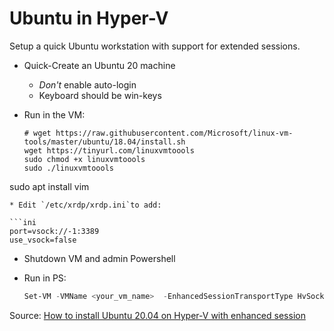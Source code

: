 # Ubuntu in Hyper-V

Setup a quick Ubuntu workstation with support for extended sessions.

* Quick-Create an Ubuntu 20 machine
	* _Don't_ enable auto-login
	* Keyboard should be win-keys
	
* Run in the VM:

  ```shell
  # wget https://raw.githubusercontent.com/Microsoft/linux-vm-tools/master/ubuntu/18.04/install.sh
  wget https://tinyurl.com/linuxvmtoools 
  sudo chmod +x linuxvmtoools
  sudo ./linuxvmtoools
sudo apt install vim
```
* Edit `/etc/xrdp/xrdp.ini`to add:

```ini
port=vsock://-1:3389
use_vsock=false
```
* Shutdown VM and admin Powershell
* Run in PS:

  ```powershell
  Set-VM -VMName <your_vm_name>  -EnhancedSessionTransportType HvSocket
  ```

Source: [How to install Ubuntu 20.04 on Hyper-V with enhanced session](https://medium.com/@francescotonini/how-to-install-ubuntu-20-04-on-hyper-v-with-enhanced-session-b20a269a5fa7)

